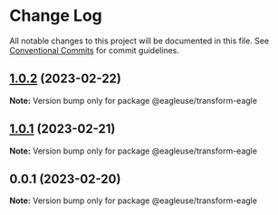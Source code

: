 # Change Log

All notable changes to this project will be documented in this file.
See [Conventional Commits](https://conventionalcommits.org) for commit guidelines.

## [1.0.2](https://github.com/meetqy/eagleuse/compare/v1.0.1...v1.0.2) (2023-02-22)

**Note:** Version bump only for package @eagleuse/transform-eagle

## [1.0.1](https://github.com/meetqy/eagleuse/compare/v0.0.1...v1.0.1) (2023-02-21)

**Note:** Version bump only for package @eagleuse/transform-eagle

## 0.0.1 (2023-02-20)

**Note:** Version bump only for package @eagleuse/transform-eagle
